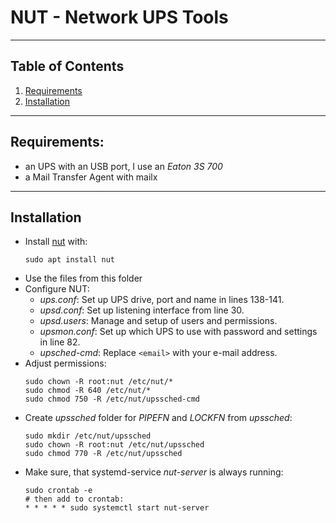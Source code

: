 # NUT - Network UPS Tools

***
## Table of Contents
1. [Requirements](#requirements)
3. [Installation](#installation)

***
## Requirements:
* an UPS with an USB port, I use an _Eaton 3S 700_
* a Mail Transfer Agent with mailx

***
## Installation
* Install [nut](https://networkupstools.org) with:
  ```shell
  sudo apt install nut
  ```
* Use the files from this folder
* Configure NUT:
  * _ups.conf_: Set up UPS drive, port and name in lines 138-141.
  * _upsd.conf_: Set up listening interface from line 30.
  * _upsd.users_: Manage and setup of users and permissions.
  * _upsmon.conf_: Set up which UPS to use with password and settings in line 82.
  * _upsched-cmd_: Replace ```<email>``` with your e-mail address.
* Adjust permissions:
  ```shell
  sudo chown -R root:nut /etc/nut/*
  sudo chmod -R 640 /etc/nut/*
  sudo chmod 750 -R /etc/nut/upssched-cmd
  ```
* Create _upssched_ folder for _PIPEFN_ and _LOCKFN_ from _upssched_:
  ```shell
  sudo mkdir /etc/nut/upssched
  sudo chown -R root:nut /etc/nut/upssched
  sudo chmod 770 -R /etc/nut/upssched
  ```
* Make sure, that systemd-service _nut-server_ is always running:
  ```shell
  sudo crontab -e
  # then add to crontab:
  * * * * * sudo systemctl start nut-server
  ```
